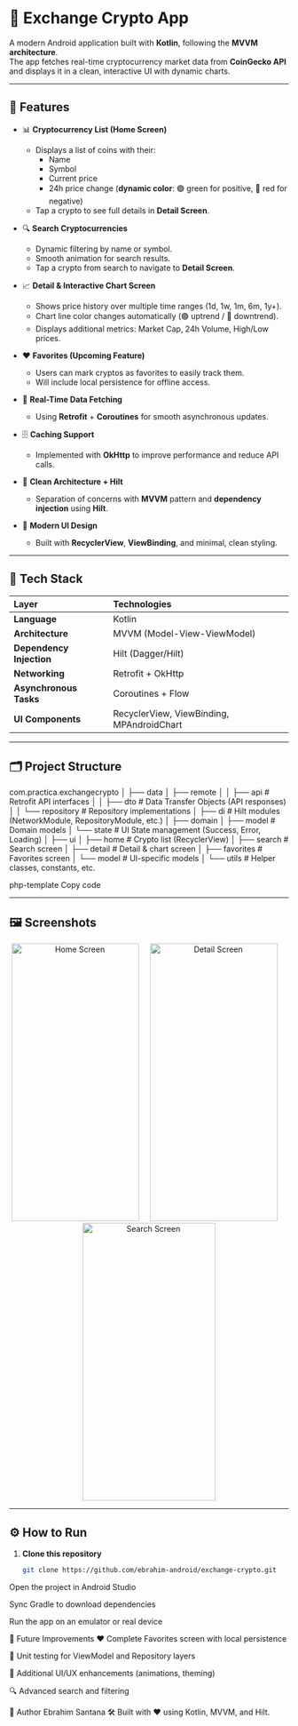 # 💱 Exchange Crypto App

A modern Android application built with **Kotlin**, following the **MVVM architecture**.  
The app fetches real-time cryptocurrency market data from **CoinGecko API** and displays it in a clean, interactive UI with dynamic charts.

---

## 🚀 Features

- 📊 **Cryptocurrency List (Home Screen)**  
  - Displays a list of coins with their:
    - Name  
    - Symbol  
    - Current price  
    - 24h price change (**dynamic color**: 🟢 green for positive, 🔴 red for negative)  
  - Tap a crypto to see full details in **Detail Screen**.

- 🔍 **Search Cryptocurrencies**  
  - Dynamic filtering by name or symbol.  
  - Smooth animation for search results.  
  - Tap a crypto from search to navigate to **Detail Screen**.

- 📈 **Detail & Interactive Chart Screen**  
  - Shows price history over multiple time ranges (1d, 1w, 1m, 6m, 1y+).  
  - Chart line color changes automatically (🟢 uptrend / 🔴 downtrend).  
  - Displays additional metrics: Market Cap, 24h Volume, High/Low prices.  

- ❤️ **Favorites (Upcoming Feature)**  
  - Users can mark cryptos as favorites to easily track them.  
  - Will include local persistence for offline access.

- 🔄 **Real-Time Data Fetching**  
  - Using **Retrofit** + **Coroutines** for smooth asynchronous updates.  

- 🗄️ **Caching Support**  
  - Implemented with **OkHttp** to improve performance and reduce API calls.  

- 🧩 **Clean Architecture + Hilt**  
  - Separation of concerns with **MVVM** pattern and **dependency injection** using **Hilt**.  

- 🎨 **Modern UI Design**  
  - Built with **RecyclerView**, **ViewBinding**, and minimal, clean styling.  

---

## 🧠 Tech Stack

| Layer | Technologies |
|:------|:--------------|
| **Language** | Kotlin |
| **Architecture** | MVVM (Model-View-ViewModel) |
| **Dependency Injection** | Hilt (Dagger/Hilt) |
| **Networking** | Retrofit + OkHttp |
| **Asynchronous Tasks** | Coroutines + Flow |
| **UI Components** | RecyclerView, ViewBinding, MPAndroidChart |

---

## 🗂️ Project Structure

com.practica.exchangecrypto
│
├── data
│ ├── remote
│ │ ├── api # Retrofit API interfaces
│ │ ├── dto # Data Transfer Objects (API responses)
│ │ └── repository # Repository implementations
│
├── di # Hilt modules (NetworkModule, RepositoryModule, etc.)
│
├── domain
│ ├── model # Domain models
│ └── state # UI State management (Success, Error, Loading)
│
├── ui
│ ├── home # Crypto list (RecyclerView)
│ ├── search # Search screen
│ ├── detail # Detail & chart screen
│ ├── favorites # Favorites screen
│ └── model # UI-specific models
│
└── utils # Helper classes, constants, etc.

php-template
Copy code

---

## 🖼️ Screenshots

<p align="center">
  <img width="230" height="500" alt="Home Screen" src="https://github.com/user-attachments/assets/23609dfd-0626-4c82-ba9d-669d8a8acc30" />
  &nbsp;&nbsp;&nbsp;
  <img width="230" height="500" alt="Detail Screen" src="https://github.com/user-attachments/assets/0e725906-2981-4a86-9f87-f5603ca08381" />
  &nbsp;&nbsp;&nbsp;
  <img width="240" height="500" alt="Search Screen" src="https://github.com/user-attachments/assets/cc5f3364-31a2-46be-b83f-1a70d3c00834" />
</p>

---

## ⚙️ How to Run

1. **Clone this repository**  
   ```bash
   git clone https://github.com/ebrahim-android/exchange-crypto.git
Open the project in Android Studio

Sync Gradle to download dependencies

Run the app on an emulator or real device

🧭 Future Improvements
❤️ Complete Favorites screen with local persistence

🧪 Unit testing for ViewModel and Repository layers

🎨 Additional UI/UX enhancements (animations, theming)

🔍 Advanced search and filtering

📱 Author
Ebrahim Santana
🛠️ Built with ❤️ using Kotlin, MVVM, and Hilt.
